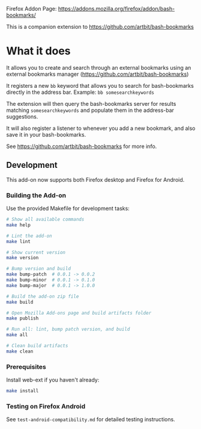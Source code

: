 Firefox Addon Page: https://addons.mozilla.org/firefox/addon/bash-bookmarks/

This is a companion extension to https://github.com/artbit/bash-bookmarks

# What it does

It allows you to create and search through an external bookmarks using an external bookmarks manager (https://github.com/artbit/bash-bookmarks)

It registers a new `bb` keyword that allows you to search for bash-bookmarks directly in the address bar.
Example: `bb somesearchkeywords`

The extension will then query the bash-bookmarks server for results matching `somesearchkeywords` and populate them in the address-bar suggestions.

It will also register a listener to whenever you add a new bookmark, and also save it in your bash-bookmarks.

See https://github.com/artbit/bash-bookmarks for more info.

## Development

This add-on now supports both Firefox desktop and Firefox for Android.

### Building the Add-on

Use the provided Makefile for development tasks:

```bash
# Show all available commands
make help

# Lint the add-on
make lint

# Show current version
make version

# Bump version and build
make bump-patch  # 0.0.1 -> 0.0.2
make bump-minor  # 0.0.1 -> 0.1.0
make bump-major  # 0.0.1 -> 1.0.0

# Build the add-on zip file
make build

# Open Mozilla Add-ons page and build artifacts folder
make publish

# Run all: lint, bump patch version, and build
make all

# Clean build artifacts
make clean
```

### Prerequisites

Install web-ext if you haven't already:
```bash
make install
```

### Testing on Firefox Android

See `test-android-compatibility.md` for detailed testing instructions.
